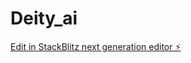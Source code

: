 # Deity_ai

[Edit in StackBlitz next generation editor ⚡️](https://stackblitz.com/~/github.com/aidan-dance/Deity_ai)